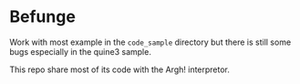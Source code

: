 Befunge
=======

Work with most example in the `code_sample` directory but there
is still some bugs especially in the quine3 sample.


This repo share most of its code with the Argh! interpretor.
